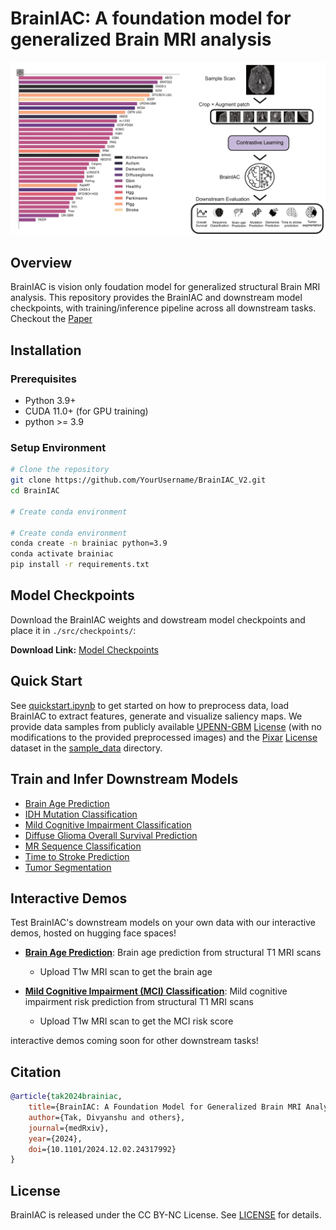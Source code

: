 # BrainIAC: A foundation model for generalized Brain MRI analysis

<p align="center">
  <img src="pngs/brainiac.jpeg" width="800" alt="BrainIAC_V2 Logo"/>
</p>

## Overview

BrainIAC is vision only foudation model for generalized structural Brain MRI analysis. This repository provides the BrainIAC and downstream model checkpoints, with training/inference pipeline across all downstream tasks. Checkout the [Paper](https://pmc.ncbi.nlm.nih.gov/articles/PMC11643205/)


## Installation

### Prerequisites
- Python 3.9+
- CUDA 11.0+ (for GPU training)
- python >= 3.9


### Setup Environment

```bash
# Clone the repository
git clone https://github.com/YourUsername/BrainIAC_V2.git
cd BrainIAC

# Create conda environment

# Create conda environment
conda create -n brainiac python=3.9
conda activate brainiac
pip install -r requirements.txt
```

## Model Checkpoints

Download the BrainIAC weights and dowstream model checkpoints and place it in `./src/checkpoints/`:

**Download Link:** [Model Checkpoints](https://www.dropbox.com/scl/fo/i51xt63roognvt7vuslbl/AG99uZljziHss5zJz4HiFis?rlkey=9w55le6tslwxlfz6c0viylmjb&e=1&st=r5nyejyo&dl=0)



## Quick Start

See [quickstart.ipynb](./src/BrainIAC/quickstart.ipynb) to get started on how to preprocess data, load BrainIAC to extract features, generate and visualize saliency maps. We provide data samples from publicly available [UPENN-GBM](https://www.cancerimagingarchive.net/collection/upenn-gbm/) [License](https://creativecommons.org/licenses/by/4.0/) (with no modifications to the provided preprocessed images) and the [Pixar](https://openneuro.org/datasets/ds000228/versions/1.1.1)  [License](https://creativecommons.org/public-domain/cc0/) dataset in the [sample_data](src/data/sample/processed/) directory. 


## Train and Infer Downstream Models

- [Brain Age Prediction](./docs/downstream_tasks/brain_age_prediction.md)
- [IDH Mutation Classification](./docs/downstream_tasks/idh_mutation_classification.md)
- [Mild Cognitive Impairment Classification](./docs/downstream_tasks/mild_cognitive_impairment_classification.md)
- [Diffuse Glioma Overall Survival Prediction](./docs/downstream_tasks/diffuse_glioma_overall_survival.md)
- [MR Sequence Classification](./docs/downstream_tasks/MR_sequence_classification.md)
- [Time to Stroke Prediction](./docs/downstream_tasks/timetostroke_prediction.md)
- [Tumor Segmentation](./docs/downstream_tasks/tumor_segmentation.md)


## Interactive Demos

Test BrainIAC's downstream models on your own data with our interactive demos, hosted on hugging face spaces!

- [**Brain Age Prediction**](https://huggingface.co/spaces/Divytak/BrainIAC-Brainage-V0): Brain age prediction from structural T1 MRI scans
  - Upload T1w MRI scan to get the brain age

- [**Mild Cognitive Impairment (MCI) Classification**](https://huggingface.co/spaces/Divytak/BrainIAC-MildCognitiveImpairment_Classification): Mild cognitive impairment risk prediction from structural T1 MRI scans
  - Upload T1w MRI scan to get the MCI risk score

interactive demos coming soon for other downstream tasks!


## Citation

```bibtex
@article{tak2024brainiac,
    title={BrainIAC: A Foundation Model for Generalized Brain MRI Analysis},
    author={Tak, Divyanshu and others},
    journal={medRxiv},
    year={2024},
    doi={10.1101/2024.12.02.24317992}
}
```

## License

BrainIAC is released under the CC BY-NC License. See [LICENSE](LICENSE) for details.


